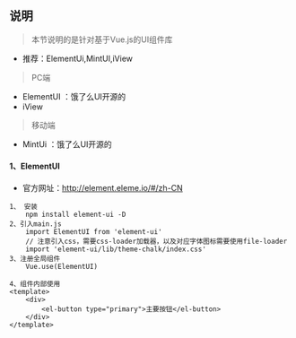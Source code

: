 ## 说明
> 本节说明的是针对基于Vue.js的UI组件库
- 推荐：ElementUi,MintUI,iView

> PC端
- ElementUI  ：饿了么UI开源的
- iView
> 移动端
- MintUi ：饿了么UI开源的

#### 1、ElementUI 
- 官方网址：http://element.eleme.io/#/zh-CN
```
1、 安装
    npm install element-ui -D
2、引入main.js
    import ElementUI from 'element-ui'
    // 注意引入css，需要css-loader加载器，以及对应字体图标需要使用file-loader
    import 'element-ui/lib/theme-chalk/index.css'
3、注册全局组件
    Vue.use(ElementUI)

4、组件内部使用
<template>
    <div>
        <el-button type="primary">主要按钮</el-button>
    </div>
</template>

```